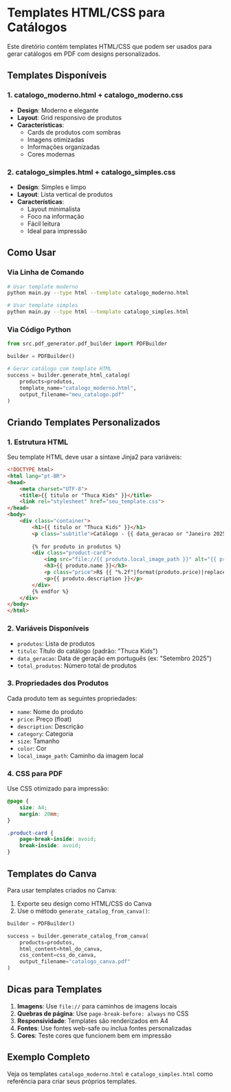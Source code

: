 # Templates HTML/CSS para Catálogos

Este diretório contém templates HTML/CSS que podem ser usados para gerar catálogos em PDF com designs personalizados.

## Templates Disponíveis

### 1. catalogo_moderno.html + catalogo_moderno.css
- **Design**: Moderno e elegante
- **Layout**: Grid responsivo de produtos
- **Características**: 
  - Cards de produtos com sombras
  - Imagens otimizadas
  - Informações organizadas
  - Cores modernas

### 2. catalogo_simples.html + catalogo_simples.css
- **Design**: Simples e limpo
- **Layout**: Lista vertical de produtos
- **Características**:
  - Layout minimalista
  - Foco na informação
  - Fácil leitura
  - Ideal para impressão

## Como Usar

### Via Linha de Comando
```bash
# Usar template moderno
python main.py --type html --template catalogo_moderno.html

# Usar template simples
python main.py --type html --template catalogo_simples.html
```

### Via Código Python
```python
from src.pdf_generator.pdf_builder import PDFBuilder

builder = PDFBuilder()

# Gerar catálogo com template HTML
success = builder.generate_html_catalog(
    products=produtos,
    template_name="catalogo_moderno.html",
    output_filename="meu_catalogo.pdf"
)
```

## Criando Templates Personalizados

### 1. Estrutura HTML
Seu template HTML deve usar a sintaxe Jinja2 para variáveis:

```html
<!DOCTYPE html>
<html lang="pt-BR">
<head>
    <meta charset="UTF-8">
    <title>{{ titulo or "Thuca Kids" }}</title>
    <link rel="stylesheet" href="seu_template.css">
</head>
<body>
    <div class="container">
        <h1>{{ titulo or "Thuca Kids" }}</h1>
        <p class="subtitle">Catálogo - {{ data_geracao or "Janeiro 2025" }}</p>
        
        {% for produto in produtos %}
        <div class="product-card">
            <img src="file://{{ produto.local_image_path }}" alt="{{ produto.name }}">
            <h3>{{ produto.name }}</h3>
            <p class="price">R$ {{ "%.2f"|format(produto.price)|replace(".", ",") }}</p>
            <p>{{ produto.description }}</p>
        </div>
        {% endfor %}
    </div>
</body>
</html>
```

### 2. Variáveis Disponíveis
- `produtos`: Lista de produtos
- `titulo`: Título do catálogo (padrão: "Thuca Kids")
- `data_geracao`: Data de geração em português (ex: "Setembro 2025")
- `total_produtos`: Número total de produtos

### 3. Propriedades dos Produtos
Cada produto tem as seguintes propriedades:
- `name`: Nome do produto
- `price`: Preço (float)
- `description`: Descrição
- `category`: Categoria
- `size`: Tamanho
- `color`: Cor
- `local_image_path`: Caminho da imagem local

### 4. CSS para PDF
Use CSS otimizado para impressão:
```css
@page {
    size: A4;
    margin: 20mm;
}

.product-card {
    page-break-inside: avoid;
    break-inside: avoid;
}
```

## Templates do Canva

Para usar templates criados no Canva:

1. Exporte seu design como HTML/CSS do Canva
2. Use o método `generate_catalog_from_canva()`:

```python
builder = PDFBuilder()

success = builder.generate_catalog_from_canva(
    products=produtos,
    html_content=html_do_canva,
    css_content=css_do_canva,
    output_filename="catalogo_canva.pdf"
)
```

## Dicas para Templates

1. **Imagens**: Use `file://` para caminhos de imagens locais
2. **Quebras de página**: Use `page-break-before: always` no CSS
3. **Responsividade**: Templates são renderizados em A4
4. **Fontes**: Use fontes web-safe ou inclua fontes personalizadas
5. **Cores**: Teste cores que funcionem bem em impressão

## Exemplo Completo

Veja os templates `catalogo_moderno.html` e `catalogo_simples.html` como referência para criar seus próprios templates.
